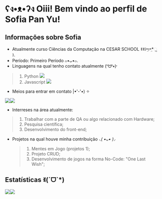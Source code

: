 # ʕง•ᴥ•ʔง Oiii! Bem vindo ao perfil de Sofia Pan Yu!

## Informações sobre Sofia
 - Atualmente curso Ciências da Computação na CESAR SCHOOL ꉂꉂ꒰•̤▿•̤*ૢ꒱.
 - Período: Primeiro Período ๐•ᴗ•๐.
 - Linguagens na qual tenho contato atualmente (ᕑᗢᓫ∗)˒ 
>1. Python <img src="https://img.shields.io/badge/Python-14354C?style=for-the-badge&logo=python&logoColor=white">
>2. Javascript <img src="https://img.shields.io/badge/JavaScript-323330?style=for-the-badge&logo=javascript&logoColor=F7DF1E">
- Meios para entrar em contato |•'-'•) ✧

<img src="https://img.shields.io/badge/LinkedIn-0077B5?style=for-the-badge&logo=linkedin&logoColor=white"><img src="https://img.shields.io/badge/Microsoft_Outlook-0078D4?style=for-the-badge&logo=microsoft-outlook&logoColor=white">
- Interreses na área atualmente:
> 1. Trabalhar com a parte de QA ou algo relacionado com Hardware;
> 2. Pesquisa científica;
> 3. Desenvolvimento do front-end;

- Projetos na qual houve minha contribuição *⸜( •ᴗ• )⸝*
  
  >1. Mentes em Jogo (projetos 1);
  >2. Projeto CRUD;
  >3. Desenvolvimento de jogos na forma No-Code: "One Last Wish";

## Estatísticas ꉂ(ˊᗜˋ*)
<div>
 <a href="https://github.com/kururin-DOT">
 <img src="https://github-readme-stats.vercel.app/api?username=kururin-DOT&theme=default&show_icons=true"><img src="https://github-readme-stats.vercel.app/api/top-langs/?username=kururin-DOT&hide=html&layout=compact&theme=default">
</div>
